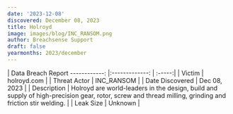 ```yaml
---
date: '2023-12-08'
discovered: December 08, 2023
title: Holroyd
image: images/blog/INC_RANSOM.png
author: Breachsense Support
draft: false
yearmonths: 2023/december
---
```



| Data Breach Report
------------:     |:-------------:    | :-----:|
| Victim      | holroyd.com      | 
| Threat Actor      | INC_RANSOM      | 
| Date Discovered      | Dec 08, 2023      | 
| Description      | Holroyd are world-leaders in the design, build and supply of high-precision gear, rotor, screw and thread milling, grinding and friction stir welding.      | 
| Leak Size      | Unknown      | 

